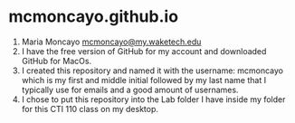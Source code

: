 # mcmoncayo.github.io
1.	Maria Moncayo mcmoncayo@my.waketech.edu
2.	I have the free version of GitHub for my account and downloaded GitHub for MacOs.
3.	I created this repository and named it with the username: mcmoncayo which is my first and middle initial followed by my last name that I typically use for emails and a good amount of usernames.
4.	I chose to put this repository into the Lab folder I have inside my folder for this CTI 110 class on my desktop. 
